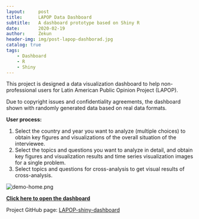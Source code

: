 ```yaml
---
layout:     post
title:      LAPOP Data Dashboard
subtitle:   A dashboard prototype based on Shiny R
date:       2020-02-19
author:     Zekun
header-img: img/post-lapop-dashborad.jpg
catalog: true
tags:
    - Dashboard
    - R
    - Shiny
---
```


This project is designed a data visualization dashboard to help non-professional users for Latin American Public Opinion Project (LAPOP).

Due to copyright issues and confidentiality agreements, the dashboard shown with randomly generated data based on real data formats.

**User process:**

1. Select the country and year you want to analyze (multiple choices) to obtain key figures and visualizations of the overall situation of the interviewee.
2. Select the topics and questions you want to analyze in detail, and obtain key figures and visualization results and time series visualization images for a single problem.
3. Select topics and questions for cross-analysis to get visual results of cross-analysis.

![demo-home.png](https://i.postimg.cc/y8T2Rk9W/demo-home.png)

**[Click here to open the dashboard](https://zekun.shinyapps.io/LAPOP-shiny-dashboard/)**

Project GitHub page: [LAPOP-shiny-dashboard](https://github.com/waittim/LAPOP-shiny-dashboard)
